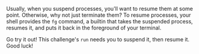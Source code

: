 Usually, when you suspend processes, you'll want to resume them at some point.
Otherwise, why not just terminate them?
To resume processes, your shell provides the `fg` command, a builtin that takes the suspended process, resumes it, and puts it back in the foreground of your terminal.

Go try it out!
This challenge's `run` needs you to suspend it, then resume it.
Good luck!
